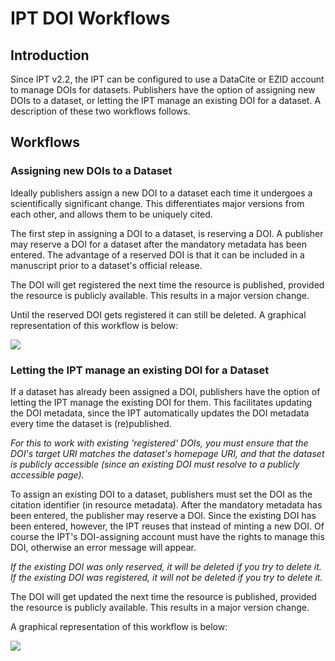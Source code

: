 # IPT DOI Workflows



## Introduction

Since IPT v2.2, the IPT can be configured to use a DataCite or EZID account to manage DOIs for datasets. Publishers have the option of assigning new DOIs to a dataset, or letting the IPT manage an existing DOI for a dataset. A description of these two workflows follows.

## Workflows

### Assigning new DOIs to a Dataset

Ideally publishers assign a new DOI to a dataset each time it undergoes a scientifically significant change. This differentiates major versions from each other, and allows them to be uniquely cited.

The first step in assigning a DOI to a dataset, is reserving a DOI.  A publisher may reserve a DOI for a dataset after the mandatory metadata has been entered. The advantage of a reserved DOI is that it can be included in a manuscript prior to a dataset's official release.

The DOI will get registered the next time the resource is published, provided the resource is publicly available. This results in a major version change.

Until the reserved DOI gets registered it can still be deleted. A graphical representation of this workflow is below:

<img src='https://github.com/gbif/ipt/wiki/gbif-ipt-docs/ipt2/v22/AssignNewDOI.png' />

### Letting the IPT manage an existing DOI for a Dataset

If a dataset has already been assigned a DOI, publishers have the option of letting the IPT manage the existing DOI for them. This facilitates updating the DOI metadata, since the IPT automatically updates the DOI metadata every time the dataset is (re)published.

_For this to work with existing 'registered' DOIs, you must ensure that the DOI's target URI matches the dataset's homepage URI, and that the dataset is publicly accessible (since an existing DOI must resolve to a publicly accessible page)._

To assign an existing DOI to a dataset, publishers must set the DOI as the citation identifier (in resource metadata). After the mandatory metadata has been entered, the publisher may reserve a DOI. Since the existing DOI has been entered, however, the IPT reuses that instead of minting a new DOI. Of course the IPT's DOI-assigning account must have the rights to manage this DOI, otherwise an error message will appear.

_If the existing DOI was only reserved, it will be deleted if you try to delete it. If the existing DOI was registered, it will not be deleted if you try to delete it._

The DOI will get updated the next time the resource is published, provided the resource is publicly available. This results in a major version change.

A graphical representation of this workflow is below:

<img src='https://github.com/gbif/ipt/wiki/gbif-ipt-docs/ipt2/v22/AssignExistingDOI.png' />